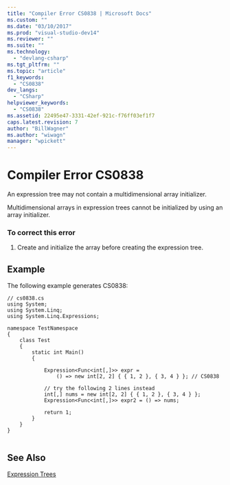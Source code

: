 ```yaml
---
title: "Compiler Error CS0838 | Microsoft Docs"
ms.custom: ""
ms.date: "03/10/2017"
ms.prod: "visual-studio-dev14"
ms.reviewer: ""
ms.suite: ""
ms.technology: 
  - "devlang-csharp"
ms.tgt_pltfrm: ""
ms.topic: "article"
f1_keywords: 
  - "CS0838"
dev_langs: 
  - "CSharp"
helpviewer_keywords: 
  - "CS0838"
ms.assetid: 22495e47-3331-42ef-921c-f76ff03ef1f7
caps.latest.revision: 7
author: "BillWagner"
ms.author: "wiwagn"
manager: "wpickett"
---
```

# Compiler Error CS0838
An expression tree may not contain a multidimensional array initializer.  
  
 Multidimensional arrays in expression trees cannot be initialized by using an array initializer.  
  
### To correct this error  
  
1.  Create and initialize the array before creating the expression tree.  
  
## Example  
 The following example generates CS0838:  
  
```  
// cs0838.cs  
using System;  
using System.Linq;  
using System.Linq.Expressions;  
  
namespace TestNamespace  
{  
    class Test  
    {  
        static int Main()  
        {  
  
            Expression<Func<int[,]>> expr =  
                () => new int[2, 2] { { 1, 2 }, { 3, 4 } }; // CS0838  
  
            // try the following 2 lines instead  
            int[,] nums = new int[2, 2] { { 1, 2 }, { 3, 4 } };  
            Expression<Func<int[,]>> expr2 = () => nums;   
  
            return 1;  
        }  
    }  
}  
  
```  
  
## See Also  
 [Expression Trees](../Topic/Expression%20Trees%20\(C%23%20and%20Visual%20Basic\).md)